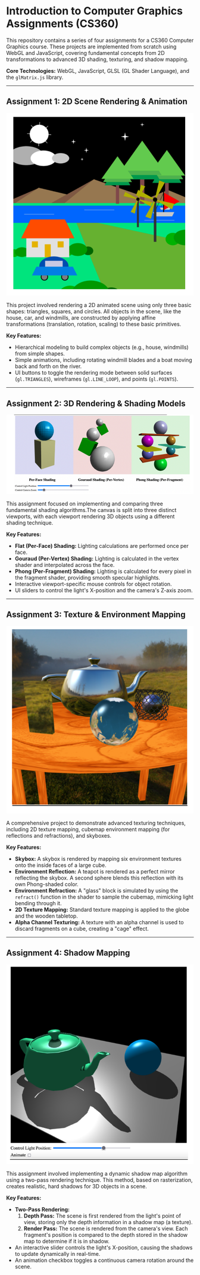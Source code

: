 # Introduction to Computer Graphics Assignments (CS360)

This repository contains a series of four assignments for a CS360 Computer Graphics course. These projects are implemented from scratch using WebGL and JavaScript, covering fundamental concepts from 2D transformations to advanced 3D shading, texturing, and shadow mapping.

**Core Technologies:** WebGL, JavaScript, GLSL (GL Shader Language), and the `glMatrix.js` library.

---

## Assignment 1: 2D Scene Rendering & Animation

![Assignment 1 Scene](./assets/Assignment_1.png)

This project involved rendering a 2D animated scene using only three basic shapes: triangles, squares, and circles. All objects in the scene, like the house, car, and windmills, are constructed by applying affine transformations (translation, rotation, scaling) to these basic primitives.

**Key Features:**
* Hierarchical modeling to build complex objects (e.g., house, windmills) from simple shapes.
* Simple animations, including rotating windmill blades and a boat moving back and forth on the river.
* UI buttons to toggle the rendering mode between solid surfaces (`gl.TRIANGLES`), wireframes (`gl.LINE_LOOP`), and points (`gl.POINTS`).

---

## Assignment 2: 3D Rendering & Shading Models

![Assignment 2 Scene](./assets/Assignment_2.png)

This assignment focused on implementing and comparing three fundamental shading algorithms.The canvas is split into three distinct viewports, with each viewport rendering 3D objects using a different shading technique.

**Key Features:**
* **Flat (Per-Face) Shading:** Lighting calculations are performed once per face.
* **Gouraud (Per-Vertex) Shading:** Lighting is calculated in the vertex shader and interpolated across the face.
* **Phong (Per-Fragment) Shading:** Lighting is calculated for every pixel in the fragment shader, providing smooth specular highlights.
* Interactive viewport-specific mouse controls for object rotation.
* UI sliders to control the light's X-position and the camera's Z-axis zoom.

---

## Assignment 3: Texture & Environment Mapping

![Assignment 3 Scene](./assets/Assignment_3.png)

A comprehensive project to demonstrate advanced texturing techniques, including 2D texture mapping, cubemap environment mapping (for reflections and refractions), and skyboxes.

**Key Features:**
* **Skybox:** A skybox is rendered by mapping six environment textures onto the inside faces of a large cube.
* **Environment Reflection:** A teapot is rendered as a perfect mirror reflecting the skybox. A second sphere blends this reflection with its own Phong-shaded color.
* **Environment Refraction:** A "glass" block is simulated by using the `refract()` function in the shader to sample the cubemap, mimicking light bending through it.
* **2D Texture Mapping:** Standard texture mapping is applied to the globe and the wooden tabletop.
* **Alpha Channel Texturing:** A texture with an alpha channel is used to discard fragments on a cube, creating a "cage" effect.

---

## Assignment 4: Shadow Mapping

![Assignment 4 Scene](./assets/Assignment_4.png)

This assignment involved implementing a dynamic shadow map algorithm using a two-pass rendering technique. This method, based on rasterization, creates realistic, hard shadows for 3D objects in a scene.

**Key Features:**
* **Two-Pass Rendering:**
    1.  **Depth Pass:** The scene is first rendered from the light's point of view, storing only the depth information in a shadow map (a texture).
    2.  **Render Pass:** The scene is rendered from the camera's view. Each fragment's position is compared to the depth stored in the shadow map to determine if it is in shadow.
* An interactive slider controls the light's X-position, causing the shadows to update dynamically in real-time.
* An animation checkbox toggles a continuous camera rotation around the scene.